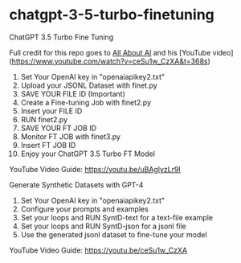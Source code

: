 # chatgpt-3-5-turbo-finetuning
ChatGPT 3.5 Turbo Fine Tuning

Full credit for this repo goes to  [All About AI](https://github.com/All-About-AI-YouTube) and his [YouTube video] (https://www.youtube.com/watch?v=ceSu1w_CzXA&t=368s)

1. Set Your OpenAI key in "openaiapikey2.txt"
2. Upload your JSONL Dataset with finet.py
3. SAVE YOUR FILE ID (Important)
4. Create a Fine-tuning Job with finet2.py
5. Insert your FILE ID
6. RUN finet2.py
7. SAVE YOUR FT JOB ID
8. Monitor FT JOB with finet3.py
9. Insert FT JOB ID
10. Enjoy your ChatGPT 3.5 Turbo FT Model

YouTube Video Guide:
https://youtu.be/uBAglyzLr9I

Generate Synthetic Datasets with GPT-4
1. Set Your OpenAI key in "openaiapikey2.txt"
2. Configure your prompts and examples
3. Set your loops and RUN SyntD-text for a text-file example
4. Set your loops and RUN SyntD-json for a jsonl file
5. Use the generated jsonl dataset to fine-tune your model

YouTube Video Guide:
https://youtu.be/ceSu1w_CzXA